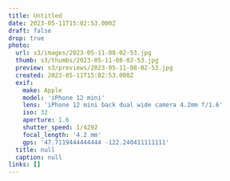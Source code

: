 ```yaml
---
title: Untitled
date: 2023-05-11T15:02:53.000Z
draft: false
drop: true
photo:
  url: s3/images/2023-05-11-08-02-53.jpg
  thumb: s3/thumbs/2023-05-11-08-02-53.jpg
  preview: s3/previews/2023-05-11-08-02-53.jpg
  created: 2023-05-11T15:02:53.000Z
  exif:
    make: Apple
    model: 'iPhone 12 mini'
    lens: 'iPhone 12 mini back dual wide camera 4.2mm f/1.6'
    iso: 32
    aperture: 1.6
    shutter_speed: 1/4292
    focal_length: '4.2 mm'
    gps: '47.7119444444444 -122.240411111111'
  title: null
  caption: null
links: []
---
```

